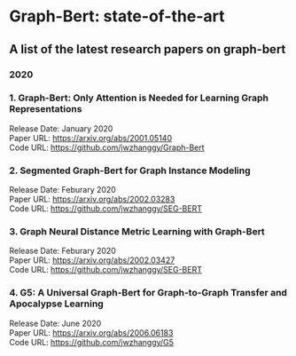 # Graph-Bert: state-of-the-art
## A list of the latest research papers on graph-bert

### 2020
### 1. Graph-Bert: Only Attention is Needed for Learning Graph Representations
Release Date: January 2020 <br>
Paper URL: https://arxiv.org/abs/2001.05140 <br>
Code URL: https://github.com/jwzhanggy/Graph-Bert

### 2. Segmented Graph-Bert for Graph Instance Modeling
Release Date: Feburary 2020 <br>
Paper URL: https://arxiv.org/abs/2002.03283 <br>
Code URL: https://github.com/jwzhanggy/SEG-BERT

### 3. Graph Neural Distance Metric Learning with Graph-Bert
Release Date: Feburary 2020 <br>
Paper URL: https://arxiv.org/abs/2002.03427 <br>
Code URL: https://github.com/jwzhanggy/SEG-BERT

### 4. G5: A Universal Graph-Bert for Graph-to-Graph Transfer and Apocalypse Learning
Release Date: June 2020 <br>
Paper URL: https://arxiv.org/abs/2006.06183 <br>
Code URL: https://github.com/jwzhanggy/G5
